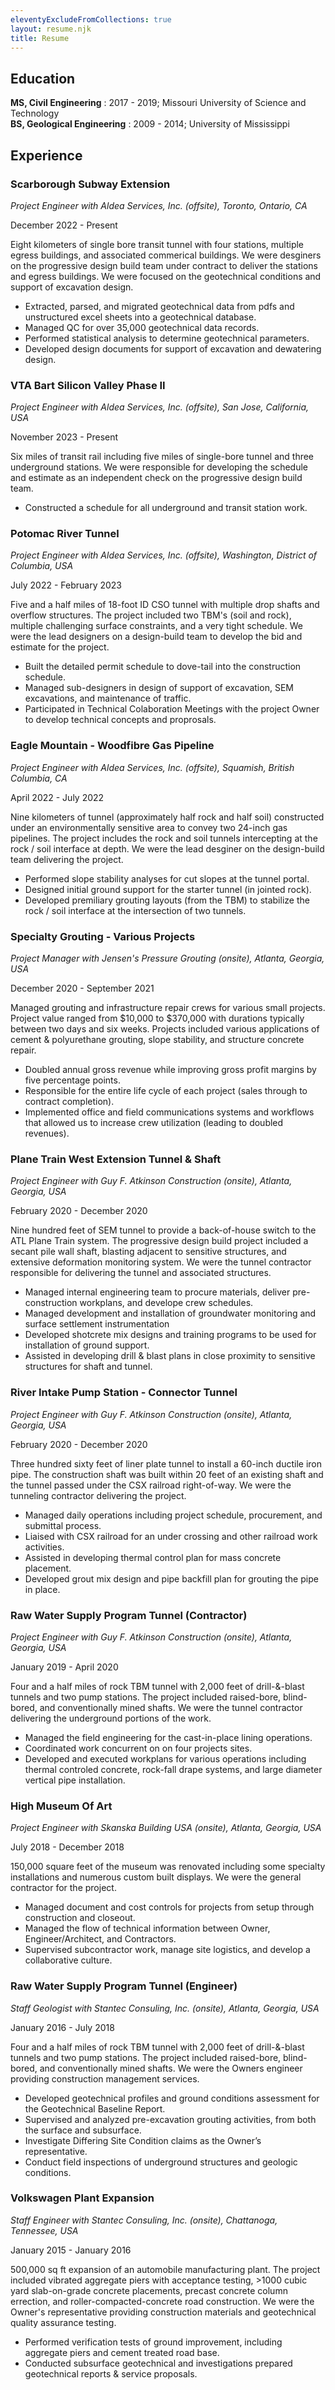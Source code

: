 ```yaml
---
eleventyExcludeFromCollections: true
layout: resume.njk
title: Resume
---
```


## Education

**MS, Civil Engineering** : 2017 - 2019; Missouri University of Science and Technology  
**BS, Geological Engineering** : 2009 - 2014; University of Mississippi

## Experience

### Scarborough Subway Extension

_Project Engineer with Aldea Services, Inc. (offsite), Toronto, Ontario, CA_

December 2022 - Present

Eight kilometers of single bore transit tunnel with four stations, multiple egress buildings, and associated commerical buildings. We were desginers on the progressive design build team under contract to deliver the stations and egress buildings. We were focused on the geotechnical conditions and support of excavation design.

-   Extracted, parsed, and migrated geotechnical data from pdfs and unstructured excel sheets into a geotechnical database.
-   Managed QC for over 35,000 geotechnical data records.
-   Performed statistical analysis to determine geotechnical parameters.
-   Developed design documents for support of excavation and dewatering design.

### VTA Bart Silicon Valley Phase II

_Project Engineer with Aldea Services, Inc. (offsite), San Jose, California, USA_

November 2023 - Present

Six miles of transit rail including five miles of single-bore tunnel and three underground stations. We were responsible for developing the schedule and estimate as an independent check on the progressive design build team.

-   Constructed a schedule for all underground and transit station work.

### Potomac River Tunnel

_Project Engineer with Aldea Services, Inc. (offsite), Washington, District of Columbia, USA_

July 2022 - February 2023

Five and a half miles of 18-foot ID CSO tunnel with multiple drop shafts and overflow structures. The project included two TBM's (soil and rock), multiple challenging surface constraints, and a very tight schedule. We were the lead designers on a design-build team to develop the bid and estimate for the project.

-   Built the detailed permit schedule to dove-tail into the construction schedule.
-   Managed sub-designers in design of support of excavation, SEM excavations, and maintenance of traffic.
-   Participated in Technical Colaboration Meetings with the project Owner to develop technical concepts and proprosals.

### Eagle Mountain - Woodfibre Gas Pipeline

_Project Engineer with Aldea Services, Inc. (offsite), Squamish, British Columbia, CA_

April 2022 - July 2022

Nine kilometers of tunnel (approximately half rock and half soil) constructed under an environmentally sensitive area to convey two 24-inch gas pipelines. The project includes the rock and soil tunnels intercepting at the rock / soil interface at depth. We were the lead desginer on the design-build team delivering the project.

-   Performed slope stability analyses for cut slopes at the tunnel portal.
-   Designed initial ground support for the starter tunnel (in jointed rock).
-   Developed premiliary grouting layouts (from the TBM) to stabilize the rock / soil interface at the intersection of two tunnels.

### Specialty Grouting - Various Projects

_Project Manager with Jensen's Pressure Grouting (onsite), Atlanta, Georgia, USA_

December 2020 - September 2021

Managed grouting and infrastructure repair crews for various small projects. Project value ranged from $10,000 to $370,000 with durations typically between two days and six weeks. Projects included various applications of cement & polyurethane grouting, slope stability, and structure concrete repair.

-   Doubled annual gross revenue while improving gross profit margins by five percentage points.
-   Responsible for the entire life cycle of each project (sales through to contract completion).
-   Implemented office and field communications systems and workflows that allowed us to increase crew utilization (leading to doubled revenues).

### Plane Train West Extension Tunnel & Shaft

_Project Engineer with Guy F. Atkinson Construction (onsite), Atlanta, Georgia, USA_

February 2020 - December 2020

Nine hundred feet of SEM tunnel to provide a back-of-house switch to the ATL Plane Train system. The progressive design build project included a secant pile wall shaft, blasting adjacent to sensitive structures, and extensive deformation monitoring system. We were the tunnel contractor responsible for delivering the tunnel and associated structures.

-   Managed internal engineering team to procure materials, deliver pre-construction workplans, and develope crew schedules.
-   Managed development and installation of groundwater monitoring and surface settlement instrumentation
-   Developed shotcrete mix designs and training programs to be used for installation of ground support.
-   Assisted in developing drill & blast plans in close proximity to sensitive structures for shaft and tunnel.

### River Intake Pump Station - Connector Tunnel

_Project Engineer with Guy F. Atkinson Construction (onsite), Atlanta, Georgia, USA_

February 2020 - December 2020

Three hundred sixty feet of liner plate tunnel to install a 60-inch ductile iron pipe. The construction shaft was built within 20 feet of an existing shaft and the tunnel passed under the CSX railroad right-of-way. We were the tunneling contractor delivering the project.

-   Managed daily operations including project schedule, procurement, and submittal process.
-   Liaised with CSX railroad for an under crossing and other railroad work activities.
-   Assisted in developing thermal control plan for mass concrete placement.
-   Developed grout mix design and pipe backfill plan for grouting the pipe in place.

### Raw Water Supply Program Tunnel (Contractor)

_Project Engineer with Guy F. Atkinson Construction (onsite), Atlanta, Georgia, USA_

January 2019 - April 2020

Four and a half miles of rock TBM tunnel with 2,000 feet of drill-&-blast tunnels and two pump stations. The project included raised-bore, blind-bored, and conventionally mined shafts. We were the tunnel contractor delivering the underground portions of the work.

-   Managed the field engineering for the cast-in-place lining operations.
-   Coordinated work concurrent on on four projects sites.
-   Developed and executed workplans for various operations including thermal controled concrete, rock-fall drape systems, and large diameter vertical pipe installation.

### High Museum Of Art

_Project Engineer with Skanska Building USA (onsite), Atlanta, Georgia, USA_

July 2018 - December 2018

150,000 square feet of the museum was renovated including some specialty installations and numerous custom built displays. We were the general contractor for the project.

-   Managed document and cost controls for projects from setup through construction and closeout.
-   Managed the flow of technical information between Owner, Engineer/Architect, and Contractors.
-   Supervised subcontractor work, manage site logistics, and develop a collaborative culture.

### Raw Water Supply Program Tunnel (Engineer)

_Staff Geologist with Stantec Consuling, Inc. (onsite), Atlanta, Georgia, USA_

January 2016 - July 2018

Four and a half miles of rock TBM tunnel with 2,000 feet of drill-&-blast tunnels and two pump stations. The project included raised-bore, blind-bored, and conventionally mined shafts. We were the Owners engineer providing construction management services.

-   Developed geotechnical profiles and ground conditions assessment for the Geotechnical Baseline Report.
-   Supervised and analyzed pre-excavation grouting activities, from both the surface and subsurface.
-   Investigate Differing Site Condition claims as the Owner’s representative.
-   Conduct field inspections of underground structures and geologic conditions.

### Volkswagen Plant Expansion

_Staff Engineer with Stantec Consuling, Inc. (onsite), Chattanoga, Tennessee, USA_

January 2015 - January 2016

500,000 sq ft expansion of an automobile manufacturing plant. The project included vibrated aggregate piers with acceptance testing, >1000 cubic yard slab-on-grade concrete placements, precast concrete column errection, and roller-compacted-concrete road construction. We were the Owner's representative providing construction materials and geotechnical quality assurance testing.

-   Performed verification tests of ground improvement, including aggregate piers and cement treated road base.
-   Conducted subsurface geotechnical and investigations prepared geotechnical reports & service proposals.
